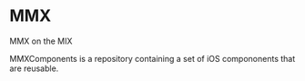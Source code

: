# MMX
MMX on the MIX

MMXComponents is a repository containing a set of iOS compononents that are reusable.

